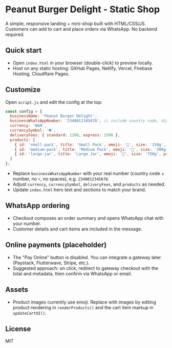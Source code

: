 # Peanut Burger Delight - Static Shop

A simple, responsive landing + mini-shop built with HTML/CSS/JS. Customers can add to cart and place orders via WhatsApp. No backend required.

## Quick start

- Open `index.html` in your browser (double-click) to preview locally.
- Host on any static hosting: GitHub Pages, Netlify, Vercel, Firebase Hosting, Cloudflare Pages.

## Customize

Open `script.js` and edit the config at the top:

```js
const config = {
  businessName: 'Peanut Burger Delight',
  businessWhatsAppNumber: '2348012345678', // include country code, digits only
  currency: 'NGN',
  currencySymbol: '₦',
  deliveryFees: { standard: 1200, express: 2500 },
  products: [
    { id: 'small-pack', title: 'Small Pack', emoji: '🥜', size: '150g', price: 800, description: 'Perfect pocket snack' },
    { id: 'medium-pack', title: 'Medium Pack', emoji: '🥜', size: '300g', price: 1500, description: 'Great for sharing' },
    { id: 'large-jar', title: 'Large Jar', emoji: '🥜', size: '750g', price: 3500, description: 'Party and family size' }
  ]
};
```

- Replace `businessWhatsAppNumber` with your real number (country code + number, no `+`, no spaces), e.g. `2348012345678`.
- Adjust `currency`, `currencySymbol`, `deliveryFees`, and `products` as needed.
- Update `index.html` hero text and sections to match your brand.

## WhatsApp ordering
- Checkout composes an order summary and opens WhatsApp chat with your number.
- Customer details and cart items are included in the message.

## Online payments (placeholder)
- The "Pay Online" button is disabled. You can integrate a gateway later (Paystack, Flutterwave, Stripe, etc.).
- Suggested approach: on click, redirect to gateway checkout with the total and metadata, then confirm via WhatsApp or email.

## Assets
- Product images currently use emoji. Replace with images by editing product rendering in `renderProducts()` and the cart item markup in `updateCartUI()`.

## License
MIT 